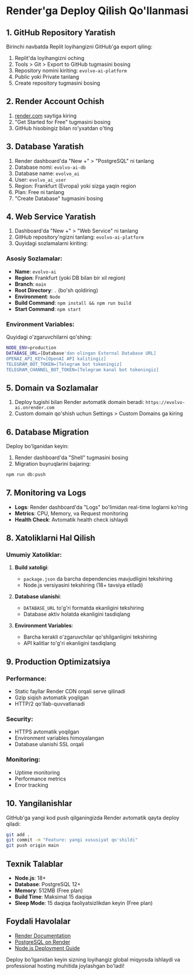 # Render'ga Deploy Qilish Qo'llanmasi

## 1. GitHub Repository Yaratish

Birinchi navbatda Replit loyihangizni GitHub'ga export qiling:

1. Replit'da loyihangizni oching
2. Tools > Git > Export to GitHub tugmasini bosing
3. Repository nomini kiriting: `evolvo-ai-platform`
4. Public yoki Private tanlang
5. Create repository tugmasini bosing

## 2. Render Account Ochish

1. [render.com](https://render.com) saytiga kiring
2. "Get Started for Free" tugmasini bosing
3. GitHub hisobingiz bilan ro'yxatdan o'ting

## 3. Database Yaratish

1. Render dashboard'da "New +" > "PostgreSQL" ni tanlang
2. Database nomi: `evolvo-ai-db`
3. Database name: `evolvo_ai`
4. User: `evolvo_ai_user`
5. Region: Frankfurt (Evropa) yoki sizga yaqin region
6. Plan: Free ni tanlang
7. "Create Database" tugmasini bosing

## 4. Web Service Yaratish

1. Dashboard'da "New +" > "Web Service" ni tanlang
2. GitHub repository'ngizni tanlang: `evolvo-ai-platform`
3. Quyidagi sozlamalarni kiriting:

### Asosiy Sozlamalar:
- **Name**: `evolvo-ai`
- **Region**: Frankfurt (yoki DB bilan bir xil region)
- **Branch**: `main`
- **Root Directory**: `.` (bo'sh qoldiring)
- **Environment**: `Node`
- **Build Command**: `npm install && npm run build`
- **Start Command**: `npm start`

### Environment Variables:
Quyidagi o'zgaruvchilarni qo'shing:

```bash
NODE_ENV=production
DATABASE_URL=[Database'dan olingan External Database URL]
OPENAI_API_KEY=[OpenAI API kalitingiz]
TELEGRAM_BOT_TOKEN=[Telegram bot tokeningiz]
TELEGRAM_CHANNEL_BOT_TOKEN=[Telegram kanal bot tokeningiz]
```

## 5. Domain va Sozlamalar

1. Deploy tugishi bilan Render avtomatik domain beradi: `https://evolvo-ai.onrender.com`
2. Custom domain qo'shish uchun Settings > Custom Domains ga kiring

## 6. Database Migration

Deploy bo'lganidan keyin:

1. Render dashboard'da "Shell" tugmasini bosing
2. Migration buyruqlarini bajaring:
```bash
npm run db:push
```

## 7. Monitoring va Logs

- **Logs**: Render dashboard'da "Logs" bo'limidan real-time loglarni ko'ring
- **Metrics**: CPU, Memory, va Request monitoring
- **Health Check**: Avtomatik health check ishlaydi

## 8. Xatoliklarni Hal Qilish

### Umumiy Xatoliklar:

1. **Build xatoligi**: 
   - `package.json` da barcha dependencies mavjudligini tekshiring
   - Node.js versiyasini tekshiring (18+ tavsiya etiladi)

2. **Database ulanishi**:
   - `DATABASE_URL` to'g'ri formatda ekanligini tekshiring
   - Database aktiv holatda ekanligini tasdiqlang

3. **Environment Variables**:
   - Barcha kerakli o'zgaruvchilar qo'shilganligini tekshiring
   - API kalitlar to'g'ri ekanligini tasdiqlang

## 9. Production Optimizatsiya

### Performance:
- Static fayllar Render CDN orqali serve qilinadi
- Gzip siqish avtomatik yoqilgan
- HTTP/2 qo'llab-quvvatlanadi

### Security:
- HTTPS avtomatik yoqilgan
- Environment variables himoyalangan
- Database ulanishi SSL orqali

### Monitoring:
- Uptime monitoring
- Performance metrics
- Error tracking

## 10. Yangilanishlar

GitHub'ga yangi kod push qilganingizda Render avtomatik qayta deploy qiladi:

```bash
git add .
git commit -m "Feature: yangi xususiyat qo'shildi"
git push origin main
```

## Texnik Talablar

- **Node.js**: 18+
- **Database**: PostgreSQL 12+
- **Memory**: 512MB (Free plan)
- **Build Time**: Maksimal 15 daqiqa
- **Sleep Mode**: 15 daqiqa faoliyatsizlikdan keyin (Free plan)

## Foydali Havolalar

- [Render Documentation](https://render.com/docs)
- [PostgreSQL on Render](https://render.com/docs/databases)
- [Node.js Deployment Guide](https://render.com/docs/deploy-node-express-app)

Deploy bo'lganidan keyin sizning loyihangiz global miqyosda ishlaydi va professional hosting muhitida joylashgan bo'ladi!